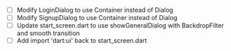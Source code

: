 - [ ] Modify LoginDialog to use Container instead of Dialog
- [ ] Modify SignupDialog to use Container instead of Dialog
- [ ] Update start_screen.dart to use showGeneralDialog with BackdropFilter and smooth transition
- [ ] Add import 'dart:ui' back to start_screen.dart
